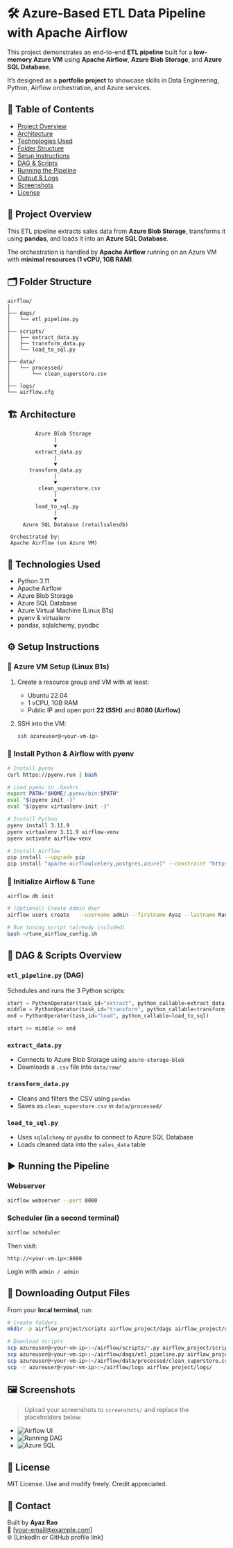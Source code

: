 # 🛠️ Azure-Based ETL Data Pipeline with Apache Airflow

This project demonstrates an end-to-end **ETL pipeline** built for a **low-memory Azure VM** using **Apache Airflow**, **Azure Blob Storage**, and **Azure SQL Database**.

It’s designed as a **portfolio project** to showcase skills in Data Engineering, Python, Airflow orchestration, and Azure services.

## 📌 Table of Contents

- [Project Overview](#project-overview)
- [Architecture](#architecture)
- [Technologies Used](#technologies-used)
- [Folder Structure](#folder-structure)
- [Setup Instructions](#setup-instructions)
- [DAG & Scripts](#dag--scripts)
- [Running the Pipeline](#running-the-pipeline)
- [Output & Logs](#output--logs)
- [Screenshots](#screenshots)
- [License](#license)

## 🧾 Project Overview

This ETL pipeline extracts sales data from **Azure Blob Storage**, transforms it using **pandas**, and loads it into an **Azure SQL Database**.

The orchestration is handled by **Apache Airflow** running on an Azure VM with **minimal resources (1 vCPU, 1GB RAM)**.

## 🗂️ Folder Structure

```
airflow/
│
├── dags/
│   └── etl_pipeline.py
│
├── scripts/
│   ├── extract_data.py
│   ├── transform_data.py
│   └── load_to_sql.py
│
├── data/
│   └── processed/
│       └── clean_superstore.csv
│
├── logs/
└── airflow.cfg
```

## 🏗️ Architecture

```
         Azure Blob Storage
               |
               ▼
         extract_data.py
               |
               ▼
       transform_data.py
               |
               ▼
          clean_superstore.csv
               |
               ▼
         load_to_sql.py
               |
               ▼
     Azure SQL Database (retailsalesdb)

 Orchestrated by:
 Apache Airflow (on Azure VM)
```

## 🧰 Technologies Used

- Python 3.11
- Apache Airflow
- Azure Blob Storage
- Azure SQL Database
- Azure Virtual Machine (Linux B1s)
- pyenv & virtualenv
- pandas, sqlalchemy, pyodbc

## ⚙️ Setup Instructions

### 🔹 Azure VM Setup (Linux B1s)

1. Create a resource group and VM with at least:
   - Ubuntu 22.04
   - 1 vCPU, 1GB RAM
   - Public IP and open port **22 (SSH)** and **8080 (Airflow)**

2. SSH into the VM:
   ```bash
   ssh azureuser@<your-vm-ip>
   ```

### 🔹 Install Python & Airflow with pyenv

```bash
# Install pyenv
curl https://pyenv.run | bash

# Load pyenv in .bashrc
export PATH="$HOME/.pyenv/bin:$PATH"
eval "$(pyenv init -)"
eval "$(pyenv virtualenv-init -)"

# Install Python
pyenv install 3.11.9
pyenv virtualenv 3.11.9 airflow-venv
pyenv activate airflow-venv

# Install Airflow
pip install --upgrade pip
pip install "apache-airflow[celery,postgres,azure]" --constraint "https://raw.githubusercontent.com/apache/airflow/constraints-2.8.1/constraints-3.11.txt"
```

### 🔹 Initialize Airflow & Tune

```bash
airflow db init

# (Optional) Create Admin User
airflow users create   --username admin --firstname Ayaz --lastname Rao   --role Admin --email ayaz@example.com --password admin

# Run tuning script (already included)
bash ~/tune_airflow_config.sh
```

## 🧠 DAG & Scripts Overview

### `etl_pipeline.py` (DAG)

Schedules and runs the 3 Python scripts:

```python
start = PythonOperator(task_id="extract", python_callable=extract_data)
middle = PythonOperator(task_id="transform", python_callable=transform_data)
end = PythonOperator(task_id="load", python_callable=load_to_sql)

start >> middle >> end
```

### `extract_data.py`

- Connects to Azure Blob Storage using `azure-storage-blob`
- Downloads a `.csv` file into `data/raw/`

### `transform_data.py`

- Cleans and filters the CSV using `pandas`
- Saves as `clean_superstore.csv` in `data/processed/`

### `load_to_sql.py`

- Uses `sqlalchemy` or `pyodbc` to connect to Azure SQL Database
- Loads cleaned data into the `sales_data` table

## ▶️ Running the Pipeline

### Webserver

```bash
airflow webserver --port 8080
```

### Scheduler (in a second terminal)

```bash
airflow scheduler
```

Then visit:

```
http://<your-vm-ip>:8080
```

Login with `admin / admin`

## 💾 Downloading Output Files

From your **local terminal**, run:

```bash
# Create folders
mkdir -p airflow_project/scripts airflow_project/dags airflow_project/data airflow_project/logs

# Download scripts
scp azureuser@<your-vm-ip>:~/airflow/scripts/*.py airflow_project/scripts/
scp azureuser@<your-vm-ip>:~/airflow/dags/etl_pipeline.py airflow_project/dags/
scp azureuser@<your-vm-ip>:~/airflow/data/processed/clean_superstore.csv airflow_project/data/
scp -r azureuser@<your-vm-ip>:~/airflow/logs airflow_project/logs/
```

## 🖼️ Screenshots

> Upload your screenshots to `screenshots/` and replace the placeholders below.

- ![Airflow UI](screenshots/airflow-ui.png)
- ![Running DAG](screenshots/dag-run.png)
- ![Azure SQL](screenshots/sql-database.png)

## 📜 License

MIT License. Use and modify freely. Credit appreciated.

## 🙋 Contact

Built by **Ayaz Rao**  
📧 [your-email@example.com]  
🌐 [LinkedIn or GitHub profile link]